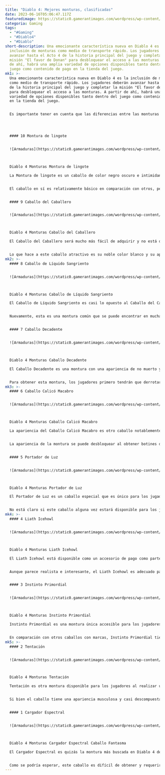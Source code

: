 ```yaml
---
title: "Diablo 4: Mejores monturas, clasificadas"
date: 2023-06-16T05:06:47.117Z
featuredimage: https://static0.gamerantimages.com/wordpress/wp-content/uploads/2023/06/diablo-4-mounts.jpg?q=50&fit=contain&w=1140&h=&dpr=1.5
categoria: Gaming
tags:
  - "#Gaming"
  - "#Diablo4"
  - "#Diablo"
short-description: Una emocionante característica nueva en Diablo 4 es la
  inclusión de monturas como medio de transporte rápido. Los jugadores deberán
  avanzar hasta el Acto 4 de la historia principal del juego y completar la
  misión "El favor de Donan" para desbloquear el acceso a las monturas. A partir
  de ahí, habrá una amplia variedad de opciones disponibles tanto dentro del
  juego como contenido de pago en la tienda del juego.
mk1: >-
  Una emocionante característica nueva en Diablo 4 es la inclusión de monturas
  como medio de transporte rápido. Los jugadores deberán avanzar hasta el Acto 4
  de la historia principal del juego y completar la misión "El favor de Donan"
  para desbloquear el acceso a las monturas. A partir de ahí, habrá una amplia
  variedad de opciones disponibles tanto dentro del juego como contenido de pago
  en la tienda del juego.


  Es importante tener en cuenta que las diferencias entre las monturas son puramente estéticas y no tienen velocidades o habilidades variables como se podría esperar. Por lo tanto, la elección de qué montura usar es principalmente una cuestión de preferencia personal, aunque algunos diseños son más creativos e interesantes que otros.




  #### 10 Montura de lingote


  ![Armaduras](https://static0.gamerantimages.com/wordpress/wp-content/uploads/2023/06/diablo-4-mounts-ingot-mount.jpg?q=50&fit=crop&w=1500&dpr=1.5 "Armaduras")



  Diablo 4 Monturas Montura de lingote

  La Montura de lingote es un caballo de color negro oscuro e intimidante con opciones de armadura muy interesantes y únicas. Disponible como compra dentro del juego por 1.600 platino, los jugadores pueden comprar el paquete "Peso del oro" para desbloquear esta montura junto con diseños de armadura muy geniales, como el Bullion Keras para la Montura de lingote.


  El caballo en sí es relativamente básico en comparación con otros, pero su color oscuro y las opciones adicionales de armadura pueden hacerlo destacar y parecer más sobrenatural. Para los jugadores que no les importa gastar dinero extra en elementos puramente cosméticos, esta montura no es una mala elección en absoluto.


  #### 9 Caballo del Caballero


  ![Armaduras](https://static0.gamerantimages.com/wordpress/wp-content/uploads/2023/06/diablo-4-mounts-cavalier-s-steed.jpg?q=50&fit=crop&w=1500&dpr=1.5 "Armaduras")



  Diablo 4 Monturas Caballo del Caballero

  El Caballo del Caballero será mucho más fácil de adquirir y no está oculto detrás de ningún muro de pago. De hecho, esta montura es una de las más comunes en el juego y se puede encontrar como botín en todas las regiones del mapa. Los jugadores simplemente pueden llevar las riendas del Caballo del Caballero a un Maestro de establos para desbloquearlo.


  Lo que hace a este caballo atractivo es su noble color blanco y su apariencia regia. La melena bien cuidada también es un buen detalle y agrega un grado adicional de elegancia y clase a este corcel. Los jugadores pueden cabalgar por el mundo sintiéndose como un caballero sagrado que libera al mundo del mal demoníaco.
mk2: >-
  #### 8 Caballo de Líquido Sangriento


  ![Armaduras](https://static0.gamerantimages.com/wordpress/wp-content/uploads/2023/06/diablo-4-mounts-bloody-liquid-steed.jpg?q=50&fit=crop&w=1500&dpr=1.5 "Armaduras")



  Diablo 4 Monturas Caballo de Líquido Sangriento

  El Caballo de Líquido Sangriento es casi lo opuesto al Caballo del Caballero, para los jugadores que prefieren una apariencia más oscura y morbosa. La estética sangrienta y goteante de esta montura puede presentar una imagen amenazante y ciertamente parece encajar en el universo de Diablo.


  Nuevamente, esta es una montura común que se puede encontrar en muchas regiones del mundo del juego. Los jugadores simplemente deben llevar las riendas del Caballo de Líquido Sangriento a un Maestro de establos para desbloquearlo. Esta montura es quizás más apropiada para los tipos de hechiceros oscuros y se verá bien con algunas de sus otras equipaciones.


  #### 7 Caballo Decadente


  ![Armaduras](https://static0.gamerantimages.com/wordpress/wp-content/uploads/2023/06/diablo-4-mounts-decaying-steed.jpg?q=50&fit=crop&w=1500&dpr=1.5 "Armaduras")



  Diablo 4 Monturas Caballo Decadente

  El Caballo Decadente es una montura con una apariencia de no muerto y quizás el caballo de aspecto más único disponible para los jugadores, lo que nuevamente presenta una apariencia intimidante con un aspecto esquelético y músculos pelados y abrasiones corporales. Ciertamente parece que podría haber una interesante historia de nigromancia detrás de la apariencia de esta montura.


  Para obtener esta montura, los jugadores primero tendrán que derrotar a los Duendes del Tesoro, que se pueden encontrar en muchas ubicaciones diferentes en todo el mundo. Las Riendas del Caballo Decadente serán un objeto de botín que cae específicamente de este tipo de enemigos.
mk3: >-
  #### 6 Caballo Calicó Macabro


  ![Armaduras](https://static0.gamerantimages.com/wordpress/wp-content/uploads/2023/06/diablo-4-mounts-grisly-calico.jpg?q=50&fit=crop&w=1500&dpr=1.5 "Armaduras")



  Diablo 4 Monturas Caballo Calicó Macabro

  La apariencia del Caballo Calicó Macabro es otro caballo notablemente único, de color blanco con rayas negras en el cuello y una melena rubia espesa. Además, también tiene grandes cuernos en lugar de orejas, lo que le da un aspecto distintivo de algún tipo de hechicería demoníaca en este caballo.


  La apariencia de la montura se puede desbloquear al obtener botines de monstruos, pero es relativamente raro encontrarlo en comparación con algunas otras monturas. Además, este caballo tiene un recubrimiento similar a una armadura escamosa en su cuerpo, lo que significa que los jugadores no necesariamente tendrán que equipar al caballo con armadura para que se vea mejor.


  #### 5 Portador de Luz


  ![Armaduras](https://static0.gamerantimages.com/wordpress/wp-content/uploads/2023/06/diablo-4-mounts-light-bearer.jpg?q=50&fit=crop&w=1500&dpr=1.5 "ArmadurasArmaduras")



  Diablo 4 Monturas Portador de Luz

  El Portador de Luz es un caballo especial que es único para los jugadores que preordenaron Diablo 4. Además del caballo en sí, que tiene una melena única y un patrón grabado en la parte trasera, el Portador de Luz también viene con su propio conjunto de armadura, que es quizás la armadura de caballo más impresionante y regia del juego.


  No está claro si este caballo alguna vez estará disponible para los jugadores que se unan en una fecha posterior, pero es posible que este artículo vuelva a estar disponible en el futuro en la tienda del juego. Para los jugadores que hayan preordenado el juego, la montura estará disponible tan pronto como se complete la misión correspondiente.
mk4: >-
  #### 4 Liath Icehowl


  ![Armaduras](https://static0.gamerantimages.com/wordpress/wp-content/uploads/2023/06/diablo-4-mounts-liath-icehowl.jpg?q=50&fit=crop&w=1500&dpr=1.5 "Armaduras")



  Diablo 4 Monturas Liath Icehowl

  El Liath Icehowl está disponible como un accesorio de pago como parte del paquete "Crypt Hunter". Este caballo único es gris con manchas blancas y una cabeza blanca. La melena está decorada de manera única con cuentas, lo que le da a este caballo una apariencia mucho más natural y terrenal que algunas de las otras monturas.


  Aunque parece realista e interesante, el Liath Icehowl es adecuado para cualquier clase y parece ser un gran caballo para el Vagabundo. Además de esta montura única, los jugadores también recibirán nuevas apariencias para el hacha Protean y la daga Beginning's End, además de 800 monedas de platino.


  #### 3 Instinto Primordial


  ![Armaduras](https://static0.gamerantimages.com/wordpress/wp-content/uploads/2023/06/diablo-4-mounts-primal-instinct.jpg?q=50&fit=crop&w=1500&dpr=1.5 "Armaduras")



  Diablo 4 Monturas Instinto Primordial

  Instinto Primordial es una montura única accesible para los jugadores que vinculen sus cuentas de Blizzard y Twitch y sigan algunos pasos adicionales antes de recibir un código de desbloqueo especial. El caballo en sí tiene la apariencia más ocultista, con un pelaje negro oscuro y símbolos de culto grabados en todo su cuerpo.


  En comparación con otros caballos con marcas, Instinto Primordial tiene los patrones más ornamentados que le dan a la bestia un aura casi mítica. Para los jugadores que puedan desbloquearlo, esta montura seguramente será un hallazgo único y se adaptará a una variedad de apariencias de armaduras diferentes también.
mk5: >-
  #### 2 Tentación


  ![Armaduras](https://static0.gamerantimages.com/wordpress/wp-content/uploads/2023/06/diablo-4-mounts-temptation.jpg?q=50&fit=crop&w=1500&dpr=1.5 "Armaduras")



  Diablo 4 Monturas Tentación

  Tentación es otra montura disponible para los jugadores al realizar una compra, pero esta vez está restringida a las ediciones Deluxe y Ultimate de Diablo 4. Este corcel sobrenatural es de color rojo oscuro con ojos rojos brillantes acentuados, lo que realmente lo hace destacar entre otras opciones disponibles.


  Si bien el caballo tiene una apariencia musculosa y casi descompuesta similar a la del Caballo Decadente, Tentación definitivamente tiene un aspecto más sobrenatural, con colores mucho más brillantes que seguramente se adaptarán a una amplia gama de armaduras diferentes tanto para los jugadores como para la montura misma.


  #### 1 Cargador Espectral


  ![Armaduras](https://static0.gamerantimages.com/wordpress/wp-content/uploads/2023/06/diablo-4-mounts-spectral-charger-ghost-horse.jpg?q=50&fit=crop&w=1500&dpr=1.5 "Armaduras")



  Diablo 4 Monturas Cargador Espectral Caballo Fantasma

  El Cargador Espectral es quizás la montura más buscada en Diablo 4 debido a su apariencia espectral altamente única. El esqueleto visible alojado en un cuerpo etéreo le da a este caballo una apariencia a la vez inquietante e ilusoria. Casi parece como si este caballo hubiera sido domesticado o resucitado de alguna manera.


  Como se podría esperar, este caballo es difícil de obtener y requerirá que los jugadores avancen bastante en la historia principal del juego. Una vez que los jugadores hayan liberado el bastión de Kor Dragan en las Cumbres Fracturadas, podrán participar en el evento de la Zona de Legión Recopiladora, donde esta montura estará disponible como botín en esos eventos.
---
```

